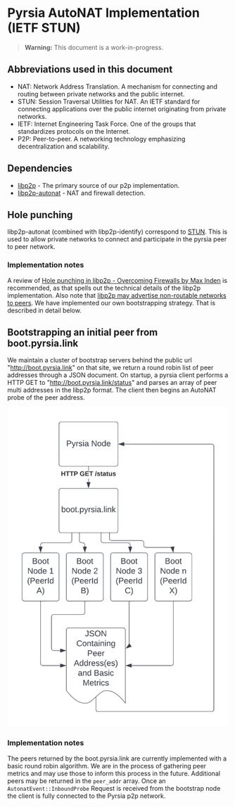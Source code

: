 # Pyrsia AutoNAT Implementation (IETF STUN)

> **Warning:** This document is a work-in-progress.

## Abbreviations used in this document

- NAT: Network Address Translation. A mechanism for connecting and routing between private networks and the public internet.
- STUN: Session Traversal Utilities for NAT. An IETF standard for connecting applications over the public internet originating from private networks.
- IETF: Internet Engineering Task Force. One of the groups that standardizes protocols on the Internet.
- P2P: Peer-to-peer. A networking technology emphasizing decentralization and scalability.

## Dependencies

- [libp2p](https://crates.io/crates/libp2p) - The primary source of our p2p implementation.
- [libp2p-autonat](https://crates.io/crates/libp2p-autonat) - NAT and firewall detection.

## Hole punching

libp2p-autonat (combined with libp2p-identify) correspond to [STUN](https://datatracker.ietf.org/doc/html/rfc8489).
This is used to allow private networks to connect and participate in the pyrsia peer to peer network.

### Implementation notes

A review of [Hole punching in libp2p - Overcoming Firewalls by Max Inden](https://blog.ipfs.tech/2022-01-20-libp2p-hole-punching/) is recommended, as that spells out the technical details of the libp2p implementation. Also note that [libp2p may advertise non-routable networks to peers](https://github.com/libp2p/go-libp2p/issues/436). We have implemented our own bootstrapping strategy. That is described in detail below.

## Bootstrapping an initial peer from boot.pyrsia.link

We maintain a cluster of bootstrap servers behind the public url "http://boot.pyrsia.link" on that site, we return a round robin list of peer addresses through a JSON document. On startup, a pyrsia client performs a HTTP GET to "http://boot.pyrsia.link/status" and parses an array of peer multi addresses in the libp2p format. The client then begins an AutoNAT probe of the peer address.

![Autonat Bootstrap diagram](pyrsia-autonat-bootstrap.png)

### Implementation notes

The peers returned by the boot.pyrsia.link are currently implemented with a basic round robin algorithm. We are in the process of gathering peer metrics and may use those to inform this process in the future. Additional peers may be returned in the `peer_addr` array. Once an `AutonatEvent::InboundProbe` Request is received from the bootstrap node the client is fully connected to the Pyrsia p2p network.
